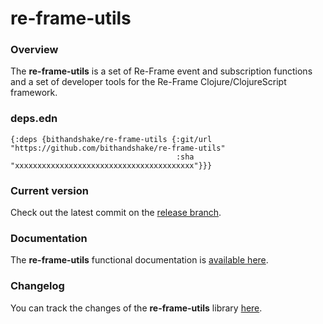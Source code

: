 
# re-frame-utils

### Overview

The <strong>re-frame-utils</strong> is a set of Re-Frame event and subscription functions
and a set of developer tools for the Re-Frame Clojure/ClojureScript framework.

### deps.edn

```
{:deps {bithandshake/re-frame-utils {:git/url "https://github.com/bithandshake/re-frame-utils"
                                     :sha     "xxxxxxxxxxxxxxxxxxxxxxxxxxxxxxxxxxxxxxxx"}}}
```

### Current version

Check out the latest commit on the [release branch](https://github.com/bithandshake/re-frame-utils/tree/release).

### Documentation

The <strong>re-frame-utils</strong> functional documentation is [available here](https://bithandshake.github.io/re-frame-utils).

### Changelog

You can track the changes of the <strong>re-frame-utils</strong> library [here](CHANGES.md).
